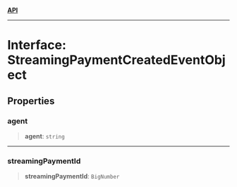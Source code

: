 [**API**](../../../README.md)

***

# Interface: StreamingPaymentCreatedEventObject

## Properties

### agent

> **agent**: `string`

***

### streamingPaymentId

> **streamingPaymentId**: `BigNumber`

